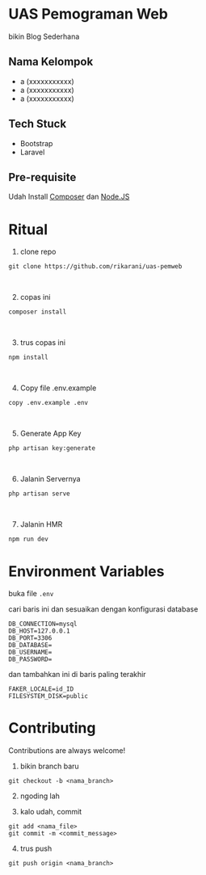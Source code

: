 # UAS Pemograman Web

bikin Blog Sederhana

## Nama Kelompok

- a (xxxxxxxxxxx)
- a (xxxxxxxxxxx)
- a (xxxxxxxxxxx)

## Tech Stuck

- Bootstrap
- Laravel

## Pre-requisite

Udah Install [Composer](https://getcomposer.org/) dan [Node.JS](https://nodejs.org/en)

# Ritual

1. clone repo

```
git clone https://github.com/rikarani/uas-pemweb
```

<br>

2. copas ini

```
composer install
```

<br>

3. trus copas ini

```
npm install
```

<br>

4. Copy file .env.example

```
copy .env.example .env
```

<br>

5. Generate App Key

```
php artisan key:generate
```

<br>

6. Jalanin Servernya

```
php artisan serve
```

<br>

7. Jalanin HMR

```
npm run dev
```

# Environment Variables

buka file `.env`

cari baris ini dan sesuaikan dengan konfigurasi database

```
DB_CONNECTION=mysql
DB_HOST=127.0.0.1
DB_PORT=3306
DB_DATABASE=
DB_USERNAME=
DB_PASSWORD=
```

dan tambahkan ini di baris paling terakhir

```
FAKER_LOCALE=id_ID
FILESYSTEM_DISK=public
```


# Contributing

Contributions are always welcome!

1. bikin branch baru
```
git checkout -b <nama_branch>
```

2. ngoding lah

3. kalo udah, commit
```
git add <nama_file>
git commit -m <commit_message>
```

4. trus push
```
git push origin <nama_branch>
```


